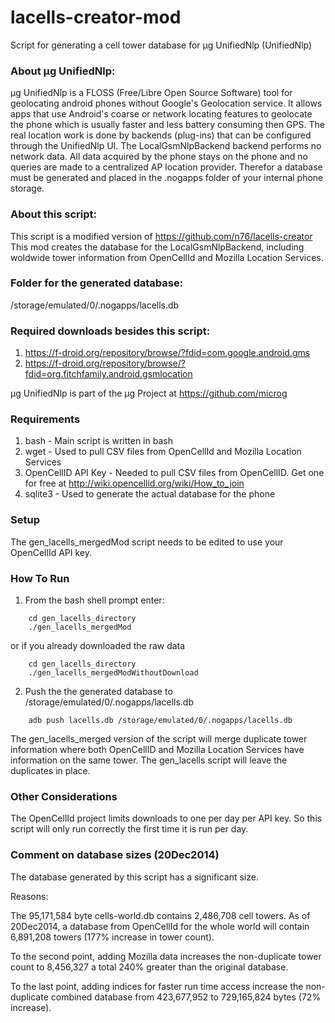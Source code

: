 lacells-creator-mod
===================

Script for generating a cell tower database for µg UnifiedNlp (UnifiedNlp)

### About µg UnifiedNlp:
µg UnifiedNlp is a FLOSS (Free/Libre Open Source Software) tool for geolocating android phones without Google's Geolocation service. It allows apps that use Android's coarse or network locating features to geolocate the phone which is usually faster and less battery consuming then GPS. 
The real location work is done by backends (plug-ins) that can be configured through the UnifiedNlp UI. 
The LocalGsmNlpBackend backend performs no network data. All data acquired by the phone stays on the phone and no queries are made to a centralized AP location provider.
Therefor a database must be generated and placed in the .nogapps folder of your internal phone storage.

### About this script:
This script is a modified version of https://github.com/n76/lacells-creator
This mod creates the database for the LocalGsmNlpBackend, including woldwide tower information from OpenCellId and Mozilla Location Services.

### Folder for the generated database: 
/storage/emulated/0/.nogapps/lacells.db

### Required downloads besides this script:
1. https://f-droid.org/repository/browse/?fdid=com.google.android.gms
2. https://f-droid.org/repository/browse/?fdid=org.fitchfamily.android.gsmlocation

µg UnifiedNlp is part of the μg Project at https://github.com/microg 

### Requirements

1. bash - Main script is written in bash
2. wget - Used to pull CSV files from OpenCellId and Mozilla Location Services
3. OpenCellID API Key - Needed to pull CSV files from OpenCellID. Get one for free at http://wiki.opencellid.org/wiki/How_to_join
4. sqlite3 - Used to generate the actual database for the phone

### Setup
The gen_lacells_mergedMod script needs to be edited to use your OpenCellId API key.

### How To Run
1. From the bash shell prompt enter:

```
	cd gen_lacells_directory
	./gen_lacells_mergedMod
```
or if you already downloaded the raw data

```
	cd gen_lacells_directory
	./gen_lacells_mergedModWithoutDownload
```
2. Push the the generated database to /storage/emulated/0/.nogapps/lacells.db
```
	adb push lacells.db /storage/emulated/0/.nogapps/lacells.db
```

The gen_lacells_merged version of the script will merge duplicate tower information where both OpenCellID and Mozilla Location Services have information on the same tower. The gen_lacells script will leave the duplicates in place.

### Other Considerations

The OpenCellId project limits downloads to one per day per API key. So this script will only run correctly the first time it is run per day.

### Comment on database sizes (20Dec2014)
The database generated by this script has a significant size.

Reasons:

The 95,171,584 byte cells-world.db contains 2,486,708 cell towers. As of 20Dec2014, a database from OpenCellId for the whole world will contain 6,891,208 towers (177% increase in tower count).

To the second point, adding Mozilla data increases the non-duplicate tower count to 8,456,327 a total 240% greater than the original database.

To the last point, adding indices for faster run time access increase the non-duplicate combined database from 423,677,952 to 729,165,824 bytes (72% increase).


